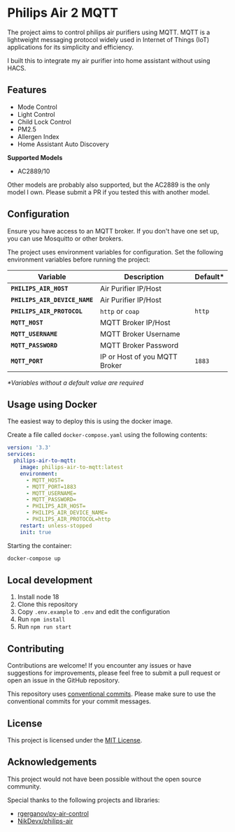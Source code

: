 # Philips Air 2 MQTT

The project aims to control philips air purifiers using MQTT. MQTT is a lightweight messaging protocol widely used in Internet of Things (IoT) applications for its simplicity and efficiency.

I built this to integrate my air purifier into home assistant without using HACS.

## Features

- Mode Control
- Light Control
- Child Lock Control
- PM2.5
- Allergen Index
- Home Assistant Auto Discovery

**Supported Models**

- AC2889/10

Other models are probably also supported, but the AC2889 is the only model I own. Please submit a PR if you tested this with another model.

## Configuration

Ensure you have access to an MQTT broker. If you don't have one set up, you can use Mosquitto or other brokers.

The project uses environment variables for configuration. Set the following environment variables before running the project:

| Variable                      | Description                   | Default\* |
| ----------------------------- | ----------------------------- | --------- |
| **`PHILIPS_AIR_HOST`**        | Air Purifier IP/Host          |           |
| **`PHILIPS_AIR_DEVICE_NAME`** | Air Purifier IP/Host          |           |
| **`PHILIPS_AIR_PROTOCOL`**    | `http` or `coap`              | `http`    |
| **`MQTT_HOST`**               | MQTT Broker IP/Host           |           |
| **`MQTT_USERNAME`**           | MQTT Broker Username          |           |
| **`MQTT_PASSWORD`**           | MQTT Broker Password          |           |
| **`MQTT_PORT`**               | IP or Host of you MQTT Broker | `1883`    |

_\*Variables without a default value are required_

## Usage using Docker

The easiest way to deploy this is using the docker image.

Create a file called `docker-compose.yaml` using the following contents:

```yaml
version: '3.3'
services:
  philips-air-to-mqtt:
    image: philips-air-to-mqtt:latest
    environment:
      - MQTT_HOST=
      - MQTT_PORT=1883
      - MQTT_USERNAME=
      - MQTT_PASSWORD=
      - PHILIPS_AIR_HOST=
      - PHILIPS_AIR_DEVICE_NAME=
      - PHILIPS_AIR_PROTOCOL=http
    restart: unless-stopped
    init: true
```

Starting the container:

```bash
docker-compose up
```

## Local development

1. Install node 18
2. Clone this repository
3. Copy `.env.example` to `.env` and edit the configuration
4. Run `npm install`
5. Run `npm run start`

## Contributing

Contributions are welcome! If you encounter any issues or have suggestions for improvements, please feel free to submit a pull request or open an issue in the GitHub repository.

This repository uses [conventional commits](https://www.conventionalcommits.org). Please make sure to use the conventional commits for your commit messages.

## License

This project is licensed under the [MIT License](./LICENSE).

## Acknowledgements

This project would not have been possible without the open source community.

Special thanks to the following projects and libraries:

- [rgerganov/py-air-control](https://github.com/rgerganov/py-air-control)
- [NikDevx/philips-air](https://github.com/NikDevx/philips-air)
